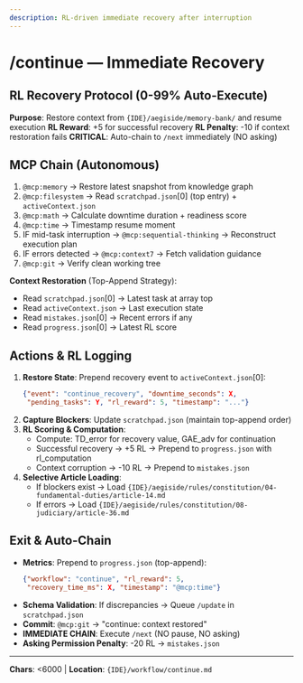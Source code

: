 ```yaml
---
description: RL-driven immediate recovery after interruption
---
```


# /continue — Immediate Recovery

## RL Recovery Protocol (0-99% Auto-Execute)

**Purpose**: Restore context from `{IDE}/aegiside/memory-bank/` and resume execution
**RL Reward**: +5 for successful recovery
**RL Penalty**: -10 if context restoration fails
**CRITICAL**: Auto-chain to `/next` immediately (NO asking)

## MCP Chain (Autonomous)

1. `@mcp:memory` → Restore latest snapshot from knowledge graph
2. `@mcp:filesystem` → Read `scratchpad.json`[0] (top entry) + `activeContext.json`
3. `@mcp:math` → Calculate downtime duration + readiness score
4. `@mcp:time` → Timestamp resume moment
5. IF mid-task interruption → `@mcp:sequential-thinking` → Reconstruct execution plan
6. IF errors detected → `@mcp:context7` → Fetch validation guidance
7. `@mcp:git` → Verify clean working tree

**Context Restoration** (Top-Append Strategy):
- Read `scratchpad.json`[0] → Latest task at array top
- Read `activeContext.json` → Last execution state
- Read `mistakes.json`[0] → Recent errors if any
- Read `progress.json`[0] → Latest RL score

## Actions & RL Logging

1. **Restore State**: Prepend recovery event to `activeContext.json`[0]:
   ```json
   {"event": "continue_recovery", "downtime_seconds": X,
    "pending_tasks": Y, "rl_reward": 5, "timestamp": "..."}
   ```
2. **Capture Blockers**: Update `scratchpad.json` (maintain top-append order)
3. **RL Scoring & Computation**:
   - Compute: TD_error for recovery value, GAE_adv for continuation
   - Successful recovery → +5 RL → Prepend to `progress.json` with rl_computation
   - Context corruption → -10 RL → Prepend to `mistakes.json`
4. **Selective Article Loading**:
   - If blockers exist → Load `{IDE}/aegiside/rules/constitution/04-fundamental-duties/article-14.md`
   - If errors → Load `{IDE}/aegiside/rules/constitution/08-judiciary/article-36.md`

## Exit & Auto-Chain

- **Metrics**: Prepend to `progress.json` (top-append):
  ```json
  {"workflow": "continue", "rl_reward": 5, 
   "recovery_time_ms": X, "timestamp": "@mcp:time"}
  ```
- **Schema Validation**: If discrepancies → Queue `/update` in `scratchpad.json`
- **Commit**: `@mcp:git` → "continue: context restored"
- **IMMEDIATE CHAIN**: Execute `/next` (NO pause, NO asking)
- **Asking Permission Penalty**: -20 RL → `mistakes.json`

---
**Chars**: <6000 | **Location**: `{IDE}/workflow/continue.md`
